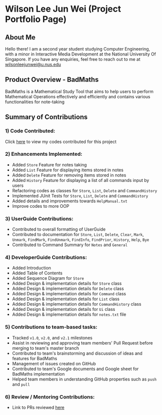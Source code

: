 # Wilson Lee Jun Wei (Project Portfolio Page)

## About Me
Hello there!
I am a second year student studying Computer Engineering, with a minor in Interactive Media Development at the National University Of Singapore.
If you have any enquiries, feel free to reach out to me at wilsonleejunwei@u.nus.edu 

## Product Overview - BadMaths
BadMaths is a Mathematical Study Tool that aims to help users to perform Mathematical Operations 
effectively and efficiently and contains various functionalities for note-taking

## Summary of Contributions
### 1) Code Contributed:
Click [here](https://nus-cs2113-ay2223s2.github.io/tp-dashboard/?search=WilsonLee&sort=groupTitle&sortWithin=title&timeframe=commit&mergegroup=&groupSelect=groupByAuthors&breakdown=true&checkedFileTypes=docs~functional-code~test-code~other&since=2023-02-17&tabOpen=true&tabType=authorship&zFR=false&tabAuthor=WilsonLee2000&tabRepo=AY2223S2-CS2113-F10-2%2Ftp%5Bmaster%5D&authorshipIsMergeGroup=false&authorshipFileTypes=docs~functional-code~test-code&authorshipIsBinaryFileTypeChecked=false&authorshipIsIgnoredFilesChecked=false)
to view my codes contributed for this project

### 2) Enhancements Implemented:
* Added `Store` Feature for notes taking
* Added `List` Feature for displaying items stored in notes
* Added `Delete` Feature for removing items stored in notes
* Added `History` Feature for displaying a list of all commands input by users
* Refactoring codes as classes for `Store`, `List`, `Delete` and `CommandHistory` 
* Implemented JUnit Tests for `Store`, `List`, `Delete` and `CommandHistory`
* Added details and improvements towards `HelpManual.txt`
* Improve codes to more OOP

### 3) UserGuide Contributions:
* Contributed to overall formatting of UserGuide
* Contributed to documentation for `Store`, `List`, `Delete`, `Clear`, `Mark`, `Unmark`,
`FindMark`, `FindUnmark`, `FindInfo`, `FindPrior`, `History`, `Help`, `Bye`
* Contributed to Command Summary for `Notes` and `General`

### 4) DeveloperGuide Contributions:
* Added Introduction
* Added Table of Contents 
* Added Sequence Diagram for `Store`
* Added Design & implementation details for `Store` class
* Added Design & implementation details for `Delete` class
* Added Design & implementation details for `Command` class
* Added Design & implementation details for `List` class
* Added Design & implementation details for `CommandHistory` class
* Added Design & implementation details for `Ui` class
* Added Design & implementation details for `notes.txt` file

### 5) Contributions to team-based tasks: 
* Tracked `v1.0`, `v2.0`, and `v2.1` milestones
* Assist in reviewing and approving team members' Pull Request before merging to team's master branch
* Contributed to team's brainstorming and discussion of ideas and features for BadMaths
* Management of issues created on GitHub
* Contributed to team's Google documents and Google sheet for BadMaths implementation
* Helped team members in understanding GitHub properties such as `push` and `pull`

### 6) Review / Mentoring Contributions:
* Link to PRs reviewed [here](https://github.com/AY2223S2-CS2113-F10-2/tp/pulls?q=is%3Apr+reviewed-by%3AWilsonLee2000)
